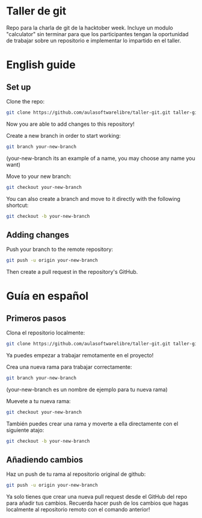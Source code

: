 # Taller de git

Repo para la charla de git de la hacktober week.
Incluye un modulo "calculator" sin terminar para que los participantes tengan la oportunidad de trabajar sobre un repositorio e implementar lo impartido en el taller.

# English guide

## Set up

Clone the repo:

```bash
git clone https://github.com/aulasoftwarelibre/taller-git.git taller-git
```

Now you are able to add changes to this repository!

Create a new branch in order to start working:

```bash
git branch your-new-branch
```
(your-new-branch its an example of a name, you may choose any name you want)

Move to your new branch:

```bash
git checkout your-new-branch
```

You can also create a branch and move to it directly with the following shortcut:

```bash
git checkout -b your-new-branch
```

## Adding changes

Push your branch to the remote repository:

```bash
git push -u origin your-new-branch
```

Then create a pull request in the repository's GitHub.



# Guía en español

## Primeros pasos

Clona el repositorio localmente:

```bash
git clone https://github.com/aulasoftwarelibre/taller-git.git taller-git
```

Ya puedes empezar a trabajar remotamente en el proyecto!

Crea una nueva rama para trabajar correctamente:

```bash
git branch your-new-branch
```
(your-new-branch es un nombre de ejemplo para tu nueva rama)

Muevete a tu nueva rama:

```bash
git checkout your-new-branch
```

También puedes crear una rama y moverte a ella directamente con el siguiente atajo:

```bash
git checkout -b your-new-branch
```

## Añadiendo cambios

Haz un push de tu rama al repositorio original de github:

```bash
git push -u origin your-new-branch
```

Ya solo tienes que crear una nueva pull request desde el GitHub del repo para añadir tus cambios.
Recuerda hacer push de los cambios que hagas localmente al repositorio remoto con el comando anterior!
